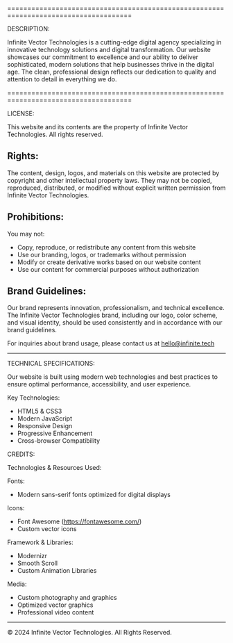 =====================================================================================

DESCRIPTION:

Infinite Vector Technologies is a cutting-edge digital agency specializing in innovative technology 
solutions and digital transformation. Our website showcases our commitment to excellence and our 
ability to deliver sophisticated, modern solutions that help businesses thrive in the digital age.
The clean, professional design reflects our dedication to quality and attention to detail in 
everything we do.

=====================================================================================


LICENSE:

This website and its contents are the property of Infinite Vector Technologies.
All rights reserved.


Rights:
-------

The content, design, logos, and materials on this website are protected by copyright and other 
intellectual property laws. They may not be copied, reproduced, distributed, or modified without 
explicit written permission from Infinite Vector Technologies.


Prohibitions:
-------------

You may not:
- Copy, reproduce, or redistribute any content from this website
- Use our branding, logos, or trademarks without permission
- Modify or create derivative works based on our website content
- Use our content for commercial purposes without authorization


Brand Guidelines:
----------------

Our brand represents innovation, professionalism, and technical excellence. The Infinite Vector 
Technologies brand, including our logo, color scheme, and visual identity, should be used 
consistently and in accordance with our brand guidelines.

For inquiries about brand usage, please contact us at hello@infinite.tech


--------------------------------------------------------------------------------------------------


TECHNICAL SPECIFICATIONS:

Our website is built using modern web technologies and best practices to ensure optimal 
performance, accessibility, and user experience.

Key Technologies:
- HTML5 & CSS3
- Modern JavaScript
- Responsive Design
- Progressive Enhancement
- Cross-browser Compatibility


CREDITS:

Technologies & Resources Used:

Fonts:
- Modern sans-serif fonts optimized for digital displays

Icons:
- Font Awesome (https://fontawesome.com/)
- Custom vector icons

Framework & Libraries:
- Modernizr
- Smooth Scroll
- Custom Animation Libraries

Media:
- Custom photography and graphics
- Optimized vector graphics
- Professional video content

-------------------------------------------------------------------------------------------------------

© 2024 Infinite Vector Technologies. All Rights Reserved.
